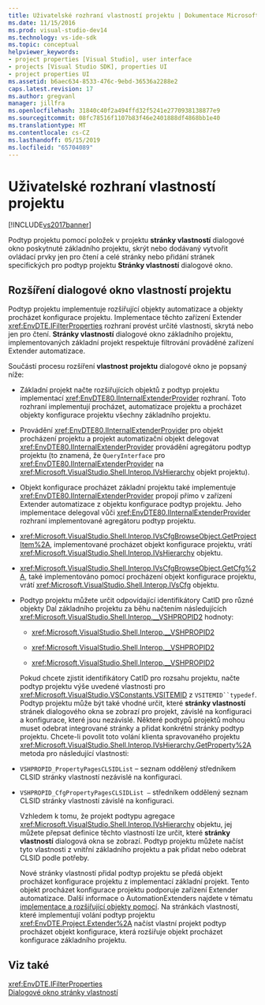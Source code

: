 ```yaml
---
title: Uživatelské rozhraní vlastností projektu | Dokumentace Microsoftu
ms.date: 11/15/2016
ms.prod: visual-studio-dev14
ms.technology: vs-ide-sdk
ms.topic: conceptual
helpviewer_keywords:
- project properties [Visual Studio], user interface
- projects [Visual Studio SDK], properties UI
- project properties UI
ms.assetid: b6aec634-8533-476c-9ebd-36536a2288e2
caps.latest.revision: 17
ms.author: gregvanl
manager: jillfra
ms.openlocfilehash: 31840c40f2a494ffd32f5241e2770938138877e9
ms.sourcegitcommit: 08fc78516f1107b83f46e2401888df4868bb1e40
ms.translationtype: MT
ms.contentlocale: cs-CZ
ms.lasthandoff: 05/15/2019
ms.locfileid: "65704089"
---
```

# <a name="project-property-user-interface"></a>Uživatelské rozhraní vlastností projektu
[!INCLUDE[vs2017banner](../../includes/vs2017banner.md)]

Podtyp projektu pomocí položek v projektu **stránky vlastností** dialogové okno poskytnuté základního projektu, skrýt nebo dodávaný vytvořit ovládací prvky jen pro čtení a celé stránky nebo přidání stránek specifických pro podtyp projektu **Stránky vlastností** dialogové okno.  
  
## <a name="extending-the-project-property-dialog-box"></a>Rozšíření dialogové okno vlastností projektu  
 Podtyp projektu implementuje rozšiřující objekty automatizace a objekty procházet konfigurace projektu. Implementace těchto zařízení Extender <xref:EnvDTE.IFilterProperties> rozhraní provést určité vlastnosti, skrytá nebo jen pro čtení. **Stránky vlastností** dialogové okno základního projektu, implementovaných základní projekt respektuje filtrování prováděné zařízení Extender automatizace.  
  
 Součástí procesu rozšíření **vlastnost projektu** dialogové okno je popsaný níže:  
  
- Základní projekt načte rozšiřujících objektů z podtyp projektu implementací <xref:EnvDTE80.IInternalExtenderProvider> rozhraní. Toto rozhraní implementují procházet, automatizace projektu a procházet objekty konfigurace projektu všechny základního projektu.  
  
- Provádění <xref:EnvDTE80.IInternalExtenderProvider> pro objekt procházení projektu a projekt automatizační objekt delegovat <xref:EnvDTE80.IInternalExtenderProvider> provádění agregátoru podtyp projektu (to znamená, že `QueryInterface` pro <xref:EnvDTE80.IInternalExtenderProvider> na <xref:Microsoft.VisualStudio.Shell.Interop.IVsHierarchy> objekt projektu).  
  
- Objekt konfigurace procházet základní projektu také implementuje <xref:EnvDTE80.IInternalExtenderProvider> propojí přímo v zařízení Extender automatizace z objektu konfigurace podtyp projektu. Jeho implementace delegoval vůči <xref:EnvDTE80.IInternalExtenderProvider> rozhraní implementované agregátoru podtyp projektu.  
  
- <xref:Microsoft.VisualStudio.Shell.Interop.IVsCfgBrowseObject.GetProjectItem%2A>, implementované procházet objekt konfigurace projektu, vrátí <xref:Microsoft.VisualStudio.Shell.Interop.IVsHierarchy> objektu.  
  
- <xref:Microsoft.VisualStudio.Shell.Interop.IVsCfgBrowseObject.GetCfg%2A>, také implementováno pomocí procházení objekt konfigurace projektu, vrátí <xref:Microsoft.VisualStudio.Shell.Interop.IVsCfg> objektu.  
  
- Podtyp projektu můžete určit odpovídající identifikátory CatID pro různé objekty Dal základního projektu za běhu načtením následujících <xref:Microsoft.VisualStudio.Shell.Interop.__VSHPROPID2> hodnoty:  
  
  - <xref:Microsoft.VisualStudio.Shell.Interop.__VSHPROPID2>  
  
  - <xref:Microsoft.VisualStudio.Shell.Interop.__VSHPROPID2>  
  
  - <xref:Microsoft.VisualStudio.Shell.Interop.__VSHPROPID2>  
  
  Pokud chcete zjistit identifikátory CatID pro rozsahu projektu, načte podtyp projektu výše uvedené vlastnosti pro <xref:Microsoft.VisualStudio.VSConstants.VSITEMID> z `VSITEMID``typedef`. Podtyp projektu může být také vhodné určit, které **stránky vlastností** stránek dialogového okna se zobrazí pro projekt, závislé na konfiguraci a konfigurace, které jsou nezávislé. Některé podtypů projektů mohou muset odebrat integrované stránky a přidat konkrétní stránky podtyp projektu. Chcete-li povolit toto volání klienta spravovaného projektu <xref:Microsoft.VisualStudio.Shell.Interop.IVsHierarchy.GetProperty%2A> metoda pro následující vlastnosti:  
  
- `VSHPROPID_PropertyPagesCLSIDList` – seznam oddělený středníkem CLSID stránky vlastností nezávislé na konfiguraci.  
  
- `VSHPROPID_CfgPropertyPagesCLSIDList —` středníkem oddělený seznam CLSID stránky vlastností závislé na konfiguraci.  
  
  Vzhledem k tomu, že projekt podtypu agregace <xref:Microsoft.VisualStudio.Shell.Interop.IVsHierarchy> objektu, jej můžete přepsat definice těchto vlastností lze určit, které **stránky vlastností** dialogová okna se zobrazí. Podtyp projektu můžete načíst tyto vlastnosti z vnitřní základního projektu a pak přidat nebo odebrat CLSID podle potřeby.  
  
  Nové stránky vlastností přidal podtyp projektu se předá objekt procházet konfigurace projektu z implementací základní projekt. Tento objekt procházet konfigurace projektu podporuje zařízení Extender automatizace. Další informace o AutomationExtenders najdete v tématu [implementace a rozšiřující objekty pomocí](https://msdn.microsoft.com/library/0d5c218c-f412-4b28-ab0c-33a611f62356). Na stránkách vlastností, které implementují volání podtyp projektu <xref:EnvDTE.Project.Extender%2A> načíst vlastní projekt podtyp procházet objekt konfigurace, která rozšiřuje objekt procházet konfigurace základního projektu.  
  
## <a name="see-also"></a>Viz také  
 <xref:EnvDTE.IFilterProperties>   
 [Dialogové okno stránky vlastností](https://msdn.microsoft.com/4a3d34ac-ed03-45e8-ae60-a0e1aad300e4)
